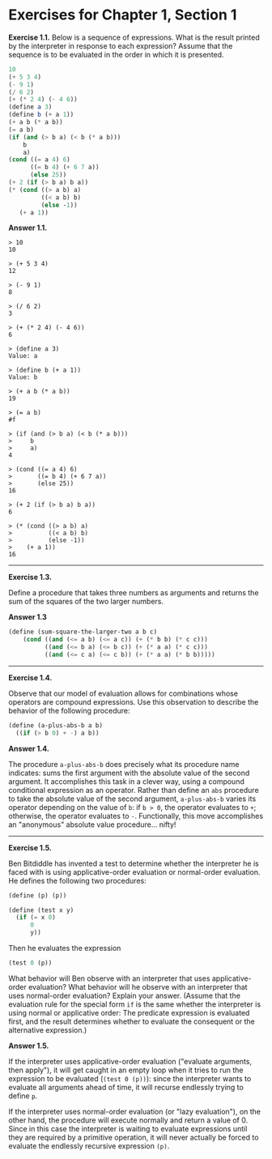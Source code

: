 # Exercises for Chapter 1, Section 1

**Exercise 1.1.**  Below is a sequence of expressions. What is the result printed by the interpreter in response to each expression? Assume that the sequence is to be evaluated in the order in which it is presented.

```scheme
10
(+ 5 3 4)
(- 9 1)
(/ 6 2)
(+ (* 2 4) (- 4 6))
(define a 3)
(define b (+ a 1))
(+ a b (* a b))
(= a b)
(if (and (> b a) (< b (* a b)))
    b
    a)
(cond ((= a 4) 6)
      ((= b 4) (+ 6 7 a))
      (else 25))
(+ 2 (if (> b a) b a))
(* (cond ((> a b) a)
         ((< a b) b)
         (else -1))
   (+ a 1))
```

**Answer 1.1.**

```
> 10
10

> (+ 5 3 4)
12

> (- 9 1)
8

> (/ 6 2)
3

> (+ (* 2 4) (- 4 6))
6

> (define a 3)
Value: a

> (define b (+ a 1))
Value: b

> (+ a b (* a b))
19

> (= a b)
#f

> (if (and (> b a) (< b (* a b)))
>     b
>     a)
4

> (cond ((= a 4) 6)
>       ((= b 4) (+ 6 7 a))
>       (else 25))
16

> (+ 2 (if (> b a) b a))
6

> (* (cond ((> a b) a)
>          ((< a b) b)
>          (else -1))
>    (+ a 1))
16
```

-----

**Exercise 1.3.**

Define a procedure that takes three numbers as arguments and returns
the sum of the squares of the two larger numbers. 

**Answer 1.3**

```scheme
(define (sum-square-the-larger-two a b c)
	(cond ((and (<= a b) (<= a c)) (+ (* b b) (* c c)))
	      ((and (<= b a) (<= b c)) (+ (* a a) (* c c)))
	      ((and (<= c a) (<= c b)) (+ (* a a) (* b b)))))
```

-----

**Exercise 1.4.**

Observe that our model of evaluation allows for combinations whose
operators are compound expressions. Use this observation to describe
the behavior of the following procedure:

```scheme
(define (a-plus-abs-b a b)
  ((if (> b 0) + -) a b))
```

**Answer 1.4.**

The procedure `a-plus-abs-b` does precisely what its procedure name  indicates:
sums the first argument with the absolute value of the second argument. It
accomplishes this task in a clever way, using a compound conditional expression
as an operator. Rather than define an `abs` procedure to take the absolute
value of the second argument, `a-plus-abs-b` varies its operator depending on
the value of `b`: if `b > 0`, the operator evaluates to `+`; otherwise, the
operator evaluates to `-`. Functionally, this move accomplishes an "anonymous"
absolute value procedure... nifty!

-----

**Exercise 1.5.**

Ben Bitdiddle has invented a test to determine whether the interpreter he is
faced with is using applicative-order evaluation or normal-order evaluation.
He defines the following two procedures: 

```scheme
(define (p) (p))

(define (test x y)
  (if (= x 0)
      0
      y))
```

Then he evaluates the expression

```scheme
(test 0 (p))
```

What behavior will Ben observe with an interpreter that uses applicative-order
evaluation? What behavior will he observe with an interpreter that uses
normal-order evaluation? Explain your answer. (Assume that the evaluation rule
for the special form `if` is the same whether the interpreter is using normal or
applicative order: The predicate expression is evaluated first, and the result
determines whether to evaluate the consequent or the alternative expression.) 

**Answer 1.5.**

If the interpreter uses applicative-order evaluation ("evaluate arguments,
then apply"), it will get caught in an empty loop when it tries to run the
expression to be evaluated (`(test 0 (p))`): since the interpreter wants to
evaluate all arguments ahead of time, it will recurse endlessly trying to
define `p`.

If the interpreter uses normal-order evaluation (or "lazy evaluation"), on the
other hand, the procedure will execute normally and return a value of 0. Since
in this case the interpreter is waiting to evaluate expressions until they are
required by a primitive operation, it will never actually be forced to evaluate
the endlessly recursive expression `(p)`.
